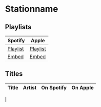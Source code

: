 # Stationname

## Playlists

Spotify      | Apple
------------ | ------------
[Playlist]() | [Playlist]()
[Embed]()    | [Embed]()

## Titles

Title | Artist | On Spotify | On Apple
----- | ------ | ---------- | --------
|

[use (✓) to indicate that it is not the version from the game but a similar]: #
[use ? if you are not sure if the version is correct]: #
[use ✓ or ✗ to indicate if it is available on the specific platform]: #
